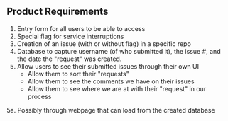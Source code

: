 ## Product Requirements
1. Entry form for all users to be able to access
2. Special flag for service interruptions
3. Creation of an issue (with or without flag) in a specific repo
4. Database to capture username (of who submitted it), the issue #, and the date the "request" was created.
5. Allow users to see their submitted issues through their own UI
    - Allow them to sort their "requests"
    - Allow them to see the comments we have on their issues
    - Allow them to see where we are at with their "request" in our process
    
5a. Possibly through webpage that can load from the created database
